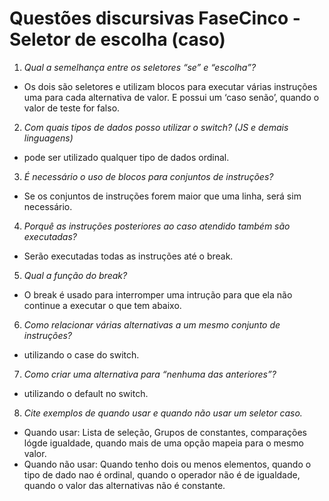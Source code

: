 # Questões discursivas FaseCinco - Seletor de escolha (caso)

1. *Qual a semelhança entre os seletores “se” e “escolha”?*
* Os dois são seletores e utilizam blocos para executar várias instruções uma para cada alternativa de valor. E possui um ‘caso senão’, quando o valor de teste for falso.

2. *Com quais tipos de dados posso utilizar o switch? (JS e demais linguagens)*
*  pode ser utilizado qualquer tipo de dados ordinal.

3. *É necessário o uso de blocos para conjuntos de instruções?*
* Se os conjuntos de instruções forem maior que uma linha, será sim necessário.

4. *Porquê as instruções posteriores ao caso atendido também são executadas?*
* Serão executadas todas as instruções até o break.

5. *Qual a função do break?*
* O break é usado para interromper uma intrução para que ela não continue a executar o que tem abaixo.

6. *Como relacionar várias alternativas a um mesmo conjunto de instruções?*
* utilizando o case do switch.

7. *Como criar uma alternativa para “nenhuma das anteriores”?*
* utilizando o default no switch.

8. *Cite exemplos de quando usar e quando não usar um seletor caso.*
* Quando usar: Lista de seleção, Grupos de constantes, comparações lógde igualdade, quando mais de uma opção mapeia para o mesmo valor.
* Quando não usar: Quando tenho dois ou menos elementos, quando o tipo de dado nao é ordinal, quando o operador não é de igualdade, quando o valor das alternativas não é constante.


